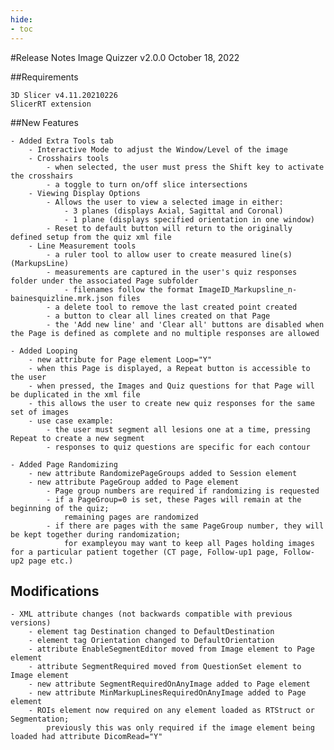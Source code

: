 ```yaml
---
hide:
- toc
---
```

<!-- let javascript handle toc on left sidebar -->

#Release Notes
	Image Quizzer v2.0.0
	October 18, 2022
	

##Requirements

	3D Slicer v4.11.20210226
	SlicerRT extension
	
##New Features

	- Added Extra Tools tab
		- Interactive Mode to adjust the Window/Level of the image
		- Crosshairs tools
			- when selected, the user must press the Shift key to activate the crosshairs
			- a toggle to turn on/off slice intersections 
		- Viewing Display Options
			- Allows the user to view a selected image in either:
				- 3 planes (displays Axial, Sagittal and Coronal)
				- 1 plane (displays specified orientation in one window)
			- Reset to default button will return to the originally defined setup from the quiz xml file
		- Line Measurement tools
			- a ruler tool to allow user to create measured line(s) (MarkupsLine)
			- measurements are captured in the user's quiz responses folder under the associated Page subfolder
				- filenames follow the format ImageID_Markupsline_n-bainesquizline.mrk.json files 
			- a delete tool to remove the last created point created
			- a button to clear all lines created on that Page
			- the 'Add new line' and 'Clear all' buttons are disabled when the Page is defined as complete and no multiple responses are allowed

	- Added Looping
		- new attribute for Page element Loop="Y"
		- when this Page is displayed, a Repeat button is accessible to the user
		- when pressed, the Images and Quiz questions for that Page will be duplicated in the xml file
		- this allows the user to create new quiz responses for the same set of images
		- use case example:
			- the user must segment all lesions one at a time, pressing Repeat to create a new segment
			- responses to quiz questions are specific for each contour
			
	- Added Page Randomizing
		- new attribute RandomizePageGroups added to Session element
		- new attribute PageGroup added to Page element
			- Page group numbers are required if randomizing is requested
			- if a PageGroup=0 is set, these Pages will remain at the beginning of the quiz;
				remaining pages are randomized
			- if there are pages with the same PageGroup number, they will be kept together during randomization;
				for exampleyou may want to keep all Pages holding images for a particular patient together (CT page, Follow-up1 page, Follow-up2 page etc.)
				
## Modifications

	- XML attribute changes (not backwards compatible with previous versions)
		- element tag Destination changed to DefaultDestination
		- element tag Orientation changed to DefaultOrientation
		- attribute EnableSegmentEditor moved from Image element to Page element
		- attribute SegmentRequired moved from QuestionSet element to Image element
		- new attribute SegmentRequiredOnAnyImage added to Page element
		- new attribute MinMarkupLinesRequiredOnAnyImage added to Page element
		- ROIs element now required on any element loaded as RTStruct or Segmentation;
			previously this was only required if the image element being loaded had attribute DicomRead="Y"

